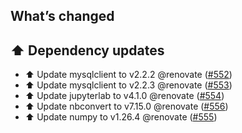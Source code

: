 ## What’s changed

## ⬆️ Dependency updates

- ⬆️ Update mysqlclient to v2.2.2 @renovate ([#552](https://github.com/hassio-addons/addon-jupyterlab/pull/552))
- ⬆️ Update mysqlclient to v2.2.3 @renovate ([#553](https://github.com/hassio-addons/addon-jupyterlab/pull/553))
- ⬆️ Update jupyterlab to v4.1.0 @renovate ([#554](https://github.com/hassio-addons/addon-jupyterlab/pull/554))
- ⬆️ Update nbconvert to v7.15.0 @renovate ([#556](https://github.com/hassio-addons/addon-jupyterlab/pull/556))
- ⬆️ Update numpy to v1.26.4 @renovate ([#555](https://github.com/hassio-addons/addon-jupyterlab/pull/555))

